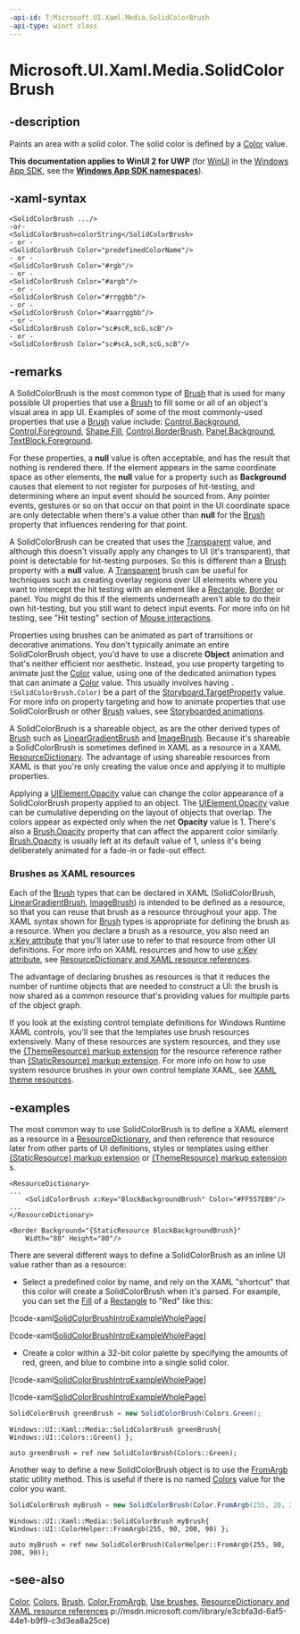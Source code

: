 ```yaml
---
-api-id: T:Microsoft.UI.Xaml.Media.SolidColorBrush
-api-type: winrt class
---
```


<!-- Class syntax.
public class SolidColorBrush : Windows.UI.Xaml.Media.Brush, Windows.UI.Xaml.Media.ISolidColorBrush
-->

# Microsoft.UI.Xaml.Media.SolidColorBrush

## -description
Paints an area with a solid color. The solid color is defined by a [Color](/uwp/api/windows.ui.color) value.

**This documentation applies to WinUI 2 for UWP** (for [WinUI](/windows/apps/winui/winui3/) in the [Windows App SDK](/windows/apps/windows-app-sdk/), see the **[Windows App SDK namespaces](/windows/windows-app-sdk/api/winrt/)**).

## -xaml-syntax
```xaml
<SolidColorBrush .../>
-or-
<SolidColorBrush>colorString</SolidColorBrush>
- or -
<SolidColorBrush Color="predefinedColorName"/>
- or -
<SolidColorBrush Color="#rgb"/>
- or -
<SolidColorBrush Color="#argb"/>
- or -
<SolidColorBrush Color="#rrggbb"/>
- or -
<SolidColorBrush Color="#aarrggbb"/>
- or -
<SolidColorBrush Color="sc#scR,scG,scB"/>
- or -
<SolidColorBrush Color="sc#scA,scR,scG,scB"/>
```

## -remarks
A SolidColorBrush is the most common type of [Brush](brush.md) that is used for many possible UI properties that use a [Brush](brush.md) to fill some or all of an object's visual area in app UI. Examples of some of the most commonly-used properties that use a [Brush](brush.md) value include: [Control.Background](../microsoft.ui.xaml.controls/control_background.md), [Control.Foreground](../microsoft.ui.xaml.controls/control_foreground.md), [Shape.Fill](../microsoft.ui.xaml.shapes/shape_fill.md), [Control.BorderBrush](../microsoft.ui.xaml.controls/control_borderbrush.md), [Panel.Background](../microsoft.ui.xaml.controls/panel_background.md), [TextBlock.Foreground](../microsoft.ui.xaml.controls/textblock_foreground.md).

For these properties, a **null** value is often acceptable, and has the result that nothing is rendered there. If the element appears in the same coordinate space as other elements, the **null** value for a property such as **Background** causes that element to not register for purposes of hit-testing, and determining where an input event should be sourced from. Any pointer events, gestures or so on that occur on that point in the UI coordinate space are only detectable when there's a value other than **null** for the [Brush](brush.md) property that influences rendering for that point.

A SolidColorBrush can be created that uses the [Transparent](../microsoft.ui/colors_transparent.md) value, and although this doesn't visually apply any changes to UI (it's transparent), that point is detectable for hit-testing purposes. So this is different than a [Brush](brush.md) property with a **null** value. A [Transparent](../microsoft.ui/colors_transparent.md) brush can be useful for techniques such as creating overlay regions over UI elements where you want to intercept the hit testing with an element like a [Rectangle](../microsoft.ui.xaml.shapes/rectangle.md), [Border](../microsoft.ui.xaml.controls/border.md) or panel. You might do this if the elements underneath aren't able to do their own hit-testing, but you still want to detect input events. For more info on hit testing, see "Hit testing" section of [Mouse interactions](/windows/uwp/input-and-devices/mouse-interactions).

Properties using brushes can be animated as part of transitions or decorative animations. You don't typically animate an entire SolidColorBrush object, you'd have to use a discrete **Object** animation and that's neither efficient nor aesthetic. Instead, you use property targeting to animate just the [Color](solidcolorbrush_color.md) value, using one of the dedicated animation types that can animate a [Color](/uwp/api/windows.ui.color) value. This usually involves having `.(SolidColorBrush.Color)` be a part of the [Storyboard.TargetProperty](/windows/winui/api/microsoft.ui.xaml.media.animation.storyboard#xaml-attached-properties) value. For more info on property targeting and how to animate properties that use SolidColorBrush or other [Brush](brush.md) values, see [Storyboarded animations](/windows/uwp/graphics/storyboarded-animations).

A SolidColorBrush is a shareable object, as are the other derived types of [Brush](brush.md) such as [LinearGradientBrush](lineargradientbrush.md) and [ImageBrush](imagebrush.md). Because it's shareable a SolidColorBrush is sometimes defined in XAML as a resource in a XAML [ResourceDictionary](../microsoft.ui.xaml/resourcedictionary.md). The advantage of using shareable resources from XAML is that you're only creating the value once and applying it to multiple properties.

Applying a [UIElement.Opacity](../microsoft.ui.xaml/uielement_opacity.md) value can change the color appearance of a SolidColorBrush property applied to an object. The [UIElement.Opacity](../microsoft.ui.xaml/uielement_opacity.md) value can be cumulative depending on the layout of objects that overlap. The colors appear as expected only when the net **Opacity** value is 1. There's also a [Brush.Opacity](brush_opacity.md) property that can affect the apparent color similarly. [Brush.Opacity](brush_opacity.md) is usually left at its default value of 1, unless it's being deliberately animated for a fade-in or fade-out effect.

### Brushes as XAML resources

Each of the [Brush](brush.md) types that can be declared in XAML (SolidColorBrush, [LinearGradientBrush](lineargradientbrush.md), [ImageBrush](imagebrush.md)) is intended to be defined as a resource, so that you can reuse that brush as a resource throughout your app. The XAML syntax shown for [Brush](brush.md) types is appropriate for defining the brush as a resource. When you declare a brush as a resource, you also need an [x:Key attribute](/windows/uwp/xaml-platform/x-key-attribute) that you'll later use to refer to that resource from other UI definitions. For more info on XAML resources and how to use [x:Key attribute](/windows/uwp/xaml-platform/x-key-attribute), see [ResourceDictionary and XAML resource references](/windows/uwp/controls-and-patterns/resourcedictionary-and-xaml-resource-references).

The advantage of declaring brushes as resources is that it reduces the number of runtime objects that are needed to construct a UI: the brush is now shared as a common resource that's providing values for multiple parts of the object graph.

If you look at the existing control template definitions for Windows Runtime XAML controls, you'll see that the templates use brush resources extensively. Many of these resources are system resources, and they use the [{ThemeResource} markup extension](/windows/uwp/xaml-platform/themeresource-markup-extension) for the resource reference rather than [{StaticResource} markup extension](/windows/uwp/xaml-platform/staticresource-markup-extension). For more info on how to use system resource brushes in your own control template XAML, see [XAML theme resources](/windows/uwp/controls-and-patterns/xaml-theme-resources).

## -examples
The most common way to use SolidColorBrush is to define a XAML element as a resource in a [ResourceDictionary](../microsoft.ui.xaml/resourcedictionary.md), and then reference that resource later from other parts of UI definitions, styles or templates using either [{StaticResource} markup extension](/windows/uwp/xaml-platform/staticresource-markup-extension) or [{ThemeResource} markup extension](/windows/uwp/xaml-platform/themeresource-markup-extension) s.

```xaml
<ResourceDictionary>
...
    <SolidColorBrush x:Key="BlockBackgroundBrush" Color="#FF557EB9"/>
...
</ResourceDictionary>
```

```xaml
<Border Background="{StaticResource BlockBackgroundBrush}" 
    Width="80" Height="80"/>
```

There are several different ways to define a SolidColorBrush as an inline UI value rather than as a resource:

+ Select a predefined color by name, and rely on the XAML "shortcut" that this color will create a SolidColorBrush when it's parsed. For example, you can set the [Fill](../microsoft.ui.xaml.shapes/shape_fill.md) of a [Rectangle](../microsoft.ui.xaml.shapes/rectangle.md) to "Red" like this:

[!code-xaml[SolidColorBrushIntroExampleWholePage](../microsoft.ui.xaml.media/code/brushes_snip/csharp/solidcolorbrush_intro.xaml#SnippetSolidColorBrushIntroExampleWholePage)]

[!code-xaml[SolidColorBrushIntroExampleWholePage](../microsoft.ui.xaml.media/code/brushes_snip/csharp/solidcolorbrush_intro.xaml#SnippetSolidColorBrushIntroExampleWholePage)]
+ Create a color within a 32-bit color palette by specifying the amounts of red, green, and blue to combine into a single solid color.

[!code-xaml[SolidColorBrushIntroExampleWholePage](../microsoft.ui.xaml.media/code/brushes_snip/csharp/solidcolorbrush_intro.xaml#SnippetSolidColorBrushIntroExampleWholePage)]

[!code-xaml[SolidColorBrushIntroExampleWholePage](../microsoft.ui.xaml.media/code/brushes_snip/csharp/solidcolorbrush_intro.xaml#SnippetSolidColorBrushIntroExampleWholePage)]

```csharp
SolidColorBrush greenBrush = new SolidColorBrush(Colors.Green);
```

```cppwinrt
Windows::UI::Xaml::Media::SolidColorBrush greenBrush{ Windows::UI::Colors::Green() };
```

```cppcx
auto greenBrush = ref new SolidColorBrush(Colors::Green);
```

Another way to define a new SolidColorBrush object is to use the [FromArgb](/dotnet/api/windows.ui.color.fromargb?view=dotnet-uwp-10.0&preserve-view=true) static utility method. This is useful if there is no named [Colors](../microsoft.ui/colors.md) value for the color you want.

```csharp
SolidColorBrush myBrush = new SolidColorBrush(Color.FromArgb(255, 20, 20, 90));
```

```cppwinrt
Windows::UI::Xaml::Media::SolidColorBrush myBrush{ Windows::UI::ColorHelper::FromArgb(255, 90, 200, 90) };
```

```cppcx
auto myBrush = ref new SolidColorBrush(ColorHelper::FromArgb(255, 90, 200, 90));
```

## -see-also
[Color](/uwp/api/windows.ui.color), [Colors](../microsoft.ui/colors.md), [Brush](brush.md), [Color.FromArgb](/dotnet/api/windows.ui.color.fromargb?view=dotnet-uwp-10.0&preserve-view=true), [Use brushes](/windows/uwp/graphics/using-brushes), [ResourceDictionary and XAML resource references](/windows/uwp/controls-and-patterns/resourcedictionary-and-xaml-resource-references)
p://msdn.microsoft.com/library/e3cbfa3d-6af5-44e1-b9f9-c3d3ea8a25ce)
